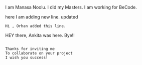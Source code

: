 I am Manasa Noolu.
I did my Masters.
I am working for BeCode.

here I am adding new line.
updated

```
Hi , Orhan added this line.
```
HEY there,
Ankita was here.
Bye!!
```

Thanks for inviting me
To collaborate on your project
I wish you success!

